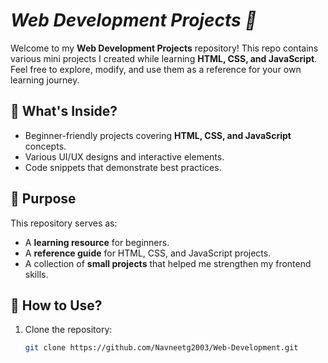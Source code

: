 # ***Web Development Projects 🚀***

Welcome to my **Web Development Projects** repository! This repo contains various mini projects I created while learning **HTML, CSS, and JavaScript**. Feel free to explore, modify, and use them as a reference for your own learning journey.  

## 📂 What's Inside?
- Beginner-friendly projects covering **HTML, CSS, and JavaScript** concepts.
- Various UI/UX designs and interactive elements.
- Code snippets that demonstrate best practices.

## 🎯 Purpose
This repository serves as:
- A **learning resource** for beginners.
- A **reference guide** for HTML, CSS, and JavaScript projects.
- A collection of **small projects** that helped me strengthen my frontend skills.

## 📌 How to Use?
1. Clone the repository:  
   ```bash
   git clone https://github.com/Navneetg2003/Web-Development.git
